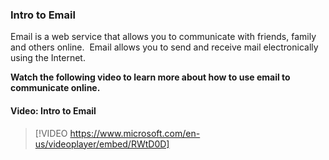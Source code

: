 ### Intro to Email

Email is a web service that allows you to communicate with friends, family and others online.  Email allows you to send and receive mail electronically using the Internet.

**Watch the following video to learn more about how to use email to communicate online.**


#### Video: Intro to Email
> [!VIDEO https://www.microsoft.com/en-us/videoplayer/embed/RWtD0D]